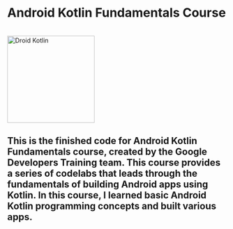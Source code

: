  


<!DOCTYPE html>
<html>
<body>

<h1>Android Kotlin Fundamentals Course</h1>
<br />
<img src="https://codelabs.developers.google.com/android-kotlin-fundamentals/adf_kotlin_logo.png" alt="Droid Kotlin" width="200" height="200">
<h2>This is the finished code for Android Kotlin Fundamentals course, created by the Google Developers Training team. This course provides a series of codelabs that leads through the fundamentals of building Android apps using Kotlin. In this course, I learned basic Android Kotlin programming concepts and built various apps.</h2>


</body>
</html>

